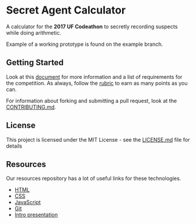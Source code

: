 # Secret Agent Calculator

A calculator for the **2017 UF Codeathon** to secretly recording suspects while doing arithmetic.

Example of a working prototype is found on the example branch. 

## Getting Started

Look at this [document](https://tinyurl.com/osccodeathon) for more information and a list of requirements for the competition. As always, follow the [rubric](http://tinyurl.com/codeathonrubric) to earn as many points as you can. 

For information about forking and submitting a pull request, look at the [CONTRIBUTING.md](CONTRIBUTING.md).

## License

This project is licensed under the MIT License - see the [LICENSE.md](LICENSE.md) file for details

## Resources 

Our resources repository has a lot of useful links for these technologies.

- [HTML](https://github.com/ufosc/resources/blob/master/resources/html.md)
- [CSS](https://github.com/ufosc/resources/blob/master/resources/css.md)
- [JavaScript](https://github.com/ufosc/resources/blob/master/resources/javascript.md)
- [Git](https://github.com/ufosc/resources/tree/master/resources/git)
- [Intro presentation](https://github.com/ufosc/resources/blob/master/presentations/codeathon-intro-to-web-design.md)